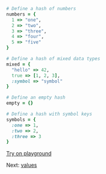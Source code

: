 ```rb
# Define a hash of numbers
numbers = {
  1 => "one",
  2 => "two",
  3 => "three",
  4 => "four",
  5 => "five"
}

# Define a hash of mixed data types
mixed = {
  "hello" => 42,
  true => [1, 2, 3],
  :symbol => "symbol"
}

# Define an empty hash
empty = {}

# Define a hash with symbol keys
symbols = {
  :one => 1,
  :two => 2,
  :three => 3
}
```

[Try on playground](https://onecompiler.com/ruby/3yh7dhbz9)

Next: [values](/2022/11/01/each.html)
